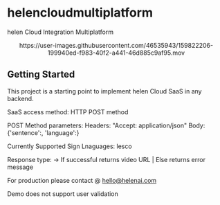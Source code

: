 # helencloudmultiplatform

helen Cloud Integration Multiplatform

<center>
https://user-images.githubusercontent.com/46535943/159822206-199940ed-f983-40f2-a441-46d885c9af95.mov
</center>

## Getting Started

This project is a starting point to implement helen Cloud SaaS in any backend.

SaaS access method:
  HTTP POST method
  
POST Method parameters:
  Headers: "Accept: application/json"
  Body: {'sentence':<TEXT2CONVERT>, 'language':<SIGNLANGUAGE>}
  
Currently Supported Sign Lnaguages:
  lesco
  
Response type:
  <STRING> -> If successful returns video URL | Else returns error message
    

For production please contact @ hello@helenai.com

Demo does not support user validation

